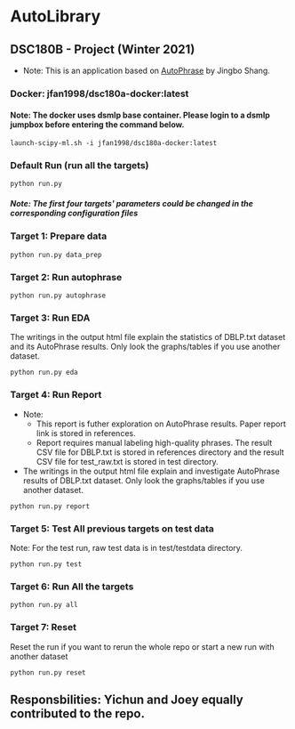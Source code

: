 # AutoLibrary
## DSC180B - Project (Winter 2021)
- Note: This is an application based on [AutoPhrase](https://github.com/shangjingbo1226/AutoPhrase) by Jingbo Shang.

### Docker: jfan1998/dsc180a-docker:latest
#### Note: The docker uses dsmlp base container. Please login to a dsmlp jumpbox before entering the command below.
```
launch-scipy-ml.sh -i jfan1998/dsc180a-docker:latest
```

### Default Run (run all the targets)
```
python run.py
```
##### Note: The first four targets' parameters could be changed in the corresponding configuration files
### Target 1: Prepare data
```
python run.py data_prep
```
### Target 2: Run autophrase
```
python run.py autophrase
```

### Target 3: Run EDA
The writings in the output html file explain the statistics of DBLP.txt dataset and its AutoPhrase results. Only look the graphs/tables if you use another dataset.
```
python run.py eda
```
### Target 4: Run Report 
- Note: 
  - This report is futher exploration on AutoPhrase results. Paper report link is stored in references.
  - Report requires manual labeling high-quality phrases. The result CSV file for DBLP.txt is stored in references directory and the result CSV file for test_raw.txt is stored in test directory.
- The writings in the output html file explain and investigate AutoPhrase results of DBLP.txt dataset. Only look the graphs/tables if you use another dataset.
```
python run.py report
```
### Target 5: Test All previous targets on test data
Note: For the test run, raw test data is in test/testdata directory.
```
python run.py test
```
### Target 6: Run All the targets
```
python run.py all
```

### Target 7: Reset
Reset the run if you want to rerun the whole repo or start a new run with another dataset
```
python run.py reset
```

## Responsbilities: Yichun and Joey equally contributed to the repo.
